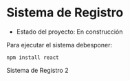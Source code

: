 <h1>Sistema de Registro</h1>

- Estado del proyecto: En construcción

Para ejecutar el sistema debesponer:

```npm install react```

Sistema de Registro 2
